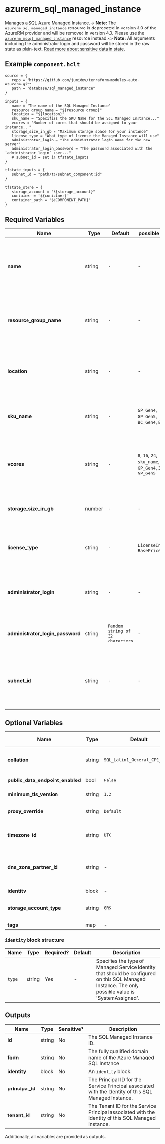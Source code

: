 # azurerm_sql_managed_instance

Manages a SQL Azure Managed Instance.-> **Note:** The `azurerm_sql_managed_instance` resource is deprecated in version 3.0 of the AzureRM provider and will be removed in version 4.0. Please use the [`azurerm_mssql_managed_instance`](https://registry.terraform.io/providers/hashicorp/azurerm/latest/docs/resources/mssql_managed_instance) resource instead.~> **Note:** All arguments including the administrator login and password will be stored in the raw state as plain-text. [Read more about sensitive data in state](https://www.terraform.io/language/state/sensitive-data).

## Example `component.hclt`

```hcl
source = {
   repo = "https://github.com/jumidev/terraform-modules-auto-azurerm.git"   
   path = "database/sql_managed_instance"   
}

inputs = {
   name = "The name of the SQL Managed Instance"   
   resource_group_name = "${resource_group}"   
   location = "${location}"   
   sku_name = "Specifies the SKU Name for the SQL Managed Instance..."   
   vcores = "Number of cores that should be assigned to your instance..."   
   storage_size_in_gb = "Maximum storage space for your instance"   
   license_type = "What type of license the Managed Instance will use"   
   administrator_login = "The administrator login name for the new server"   
   administrator_login_password = "The password associated with the `administrator_login` user..."   
   # subnet_id → set in tfstate_inputs
}

tfstate_inputs = {
   subnet_id = "path/to/subnet_component:id"   
}

tfstate_store = {
   storage_account = "${storage_account}"   
   container = "${container}"   
   container_path = "${COMPONENT_PATH}"   
}

```

## Required Variables

| Name | Type |  Default  |  possible values |  Description |
| ---- | --------- |  ----------- | ----------- | ----------- |
| **name** | string |  -  |  -  |  The name of the SQL Managed Instance. This needs to be globally unique within Azure. Changing this forces a new resource to be created. | 
| **resource_group_name** | string |  -  |  -  |  The name of the resource group in which to create the SQL Server. Changing this forces a new resource to be created. | 
| **location** | string |  -  |  -  |  Specifies the supported Azure location where the resource exists. Changing this forces a new resource to be created. | 
| **sku_name** | string |  -  |  `GP_Gen4`, `GP_Gen5`, `BC_Gen4`, `BC_Gen5`  |  Specifies the SKU Name for the SQL Managed Instance. Valid values include `GP_Gen4`, `GP_Gen5`, `BC_Gen4`, `BC_Gen5`. | 
| **vcores** | string |  -  |  `8`, `16`, `24`, `sku_name`, `GP_Gen4`, `32`, `40`, `GP_Gen5`  |  Number of cores that should be assigned to your instance. Values can be `8`, `16`, or `24` if `sku_name` is `GP_Gen4`, or `8`, `16`, `24`, `32`, or `40` if `sku_name` is `GP_Gen5`. | 
| **storage_size_in_gb** | number |  -  |  -  |  Maximum storage space for your instance. It should be a multiple of 32GB. | 
| **license_type** | string |  -  |  `LicenseIncluded`, `BasePrice`  |  What type of license the Managed Instance will use. Valid values include can be `LicenseIncluded` or `BasePrice`. | 
| **administrator_login** | string |  -  |  -  |  The administrator login name for the new server. Changing this forces a new resource to be created. | 
| **administrator_login_password** | string |  `Random string of 32 characters`  |  -  |  The password associated with the `administrator_login` user. Needs to comply with Azure's [Password Policy](https://msdn.microsoft.com/library/ms161959.aspx) | 
| **subnet_id** | string |  -  |  -  |  The subnet resource id that the SQL Managed Instance will be associated with. Changing this forces a new resource to be created. | 

## Optional Variables

| Name | Type |  Default  |  possible values |  Description |
| ---- | --------- |  ----------- | ----------- | ----------- |
| **collation** | string |  `SQL_Latin1_General_CP1_CI_AS`  |  -  |  Specifies how the SQL Managed Instance will be collated. Default value is `SQL_Latin1_General_CP1_CI_AS`. Changing this forces a new resource to be created. | 
| **public_data_endpoint_enabled** | bool |  `False`  |  -  |  Is the public data endpoint enabled? Default value is `false`. | 
| **minimum_tls_version** | string |  `1.2`  |  `1.0`, `1.1`, `1.2`  |  The Minimum TLS Version. Default value is `1.2` Valid values include `1.0`, `1.1`, `1.2`. | 
| **proxy_override** | string |  `Default`  |  `Default`, `Proxy`, `Redirect`  |  Specifies how the SQL Managed Instance will be accessed. Default value is `Default`. Valid values include `Default`, `Proxy`, and `Redirect`. | 
| **timezone_id** | string |  `UTC`  |  -  |  The TimeZone ID that the SQL Managed Instance will be operating in. Default value is `UTC`. Changing this forces a new resource to be created. | 
| **dns_zone_partner_id** | string |  -  |  -  |  The ID of the Managed Instance which will share the DNS zone. This is a prerequisite for creating a `azurerm_sql_managed_instance_failover_group`. Setting this after creation forces a new resource to be created. | 
| **identity** | [block](#identity-block-structure) |  -  |  -  |  An `identity` block. | 
| **storage_account_type** | string |  `GRS`  |  `GRS`, `LRS`, `ZRS`  |  Specifies the storage account type used to store backups for this database. Changing this forces a new resource to be created. Possible values are `GRS`, `LRS` and `ZRS`. Defaults to `GRS`. | 
| **tags** | map |  -  |  -  |  A mapping of tags to assign to the resource. | 

### `identity` block structure

| Name | Type | Required? | Default | Description |
| ---- | ---- | --------- | ------- | ----------- |
| `type` | string | Yes | - | Specifies the type of Managed Service Identity that should be configured on this SQL Managed Instance. The only possible value is 'SystemAssigned'. |



## Outputs

| Name | Type | Sensitive? | Description |
| ---- | ---- | --------- | --------- |
| **id** | string | No  | The SQL Managed Instance ID. | 
| **fqdn** | string | No  | The fully qualified domain name of the Azure Managed SQL Instance | 
| **identity** | block | No  | An `identity` block. | 
| **principal_id** | string | No  | The Principal ID for the Service Principal associated with the Identity of this SQL Managed Instance. | 
| **tenant_id** | string | No  | The Tenant ID for the Service Principal associated with the Identity of this SQL Managed Instance. | 

Additionally, all variables are provided as outputs.
